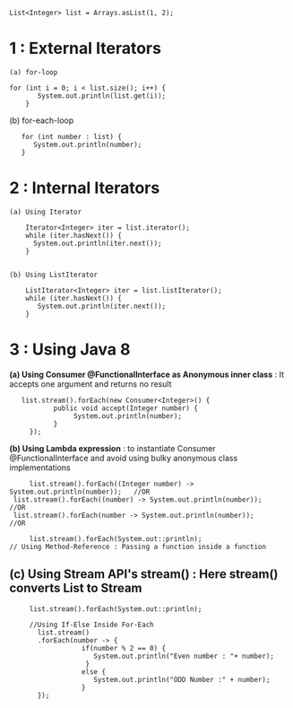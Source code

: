 
    List<Integer> list = Arrays.asList(1, 2);

  
 # 1 : External Iterators 
 
    (a) for-loop
        
	for (int i = 0; i < list.size(); i++) {
           System.out.println(list.get(i));
        }


   (b) for-each-loop
   
       for (int number : list) {
          System.out.println(number);
       }
		
				
 # 2 : Internal Iterators  
		
    (a) Using Iterator

        Iterator<Integer> iter = list.iterator();
        while (iter.hasNext()) {
          System.out.println(iter.next());
        }
		
		
    (b) Using ListIterator

        ListIterator<Integer> iter = list.listIterator();
        while (iter.hasNext()) {
           System.out.println(iter.next());
        }
	
	
 # 3 : Using Java 8 
			
**(a) Using Consumer @FunctionalInterface as Anonymous inner class**  : It accepts one argument and returns no result

       list.stream().forEach(new Consumer<Integer>() {
               public void accept(Integer number) {
                    System.out.println(number);
               }
         });	
		
		
**(b) Using Lambda expression** :  to instantiate Consumer @FunctionalInterface and avoid using bulky anonymous class implementations
		
         list.stream().forEach((Integer number) -> System.out.println(number));   //OR
	 list.stream().forEach((number) -> System.out.println(number));           //OR
	 list.stream().forEach(number -> System.out.println(number));             //OR 
		
         list.stream().forEach(System.out::println);                              // Using Method-Reference : Passing a function inside a function
		
			
			
## (c) Using Stream API's stream() : Here stream() converts List<Integer> to  Stream<Integer>
     
         list.stream().forEach(System.out::println);

         //Using If-Else Inside For-Each
           list.stream()
           .forEach(number -> {
                      if(number % 2 == 0) {
                         System.out.println("Even number : "+ number);
                       }
                      else {
                         System.out.println("ODD Number :" + number);
                      }  
           });  	
			
					
			
